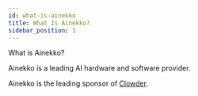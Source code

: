 ```yaml
---
id: what-is-ainekko
title: What Is Ainekko?
sidebar_position: 1
---
```


What is Ainekko?

Ainekko is a leading AI hardware and software provider.

Ainekko is the leading sponsor of [Clowder](/docs/clowder).

